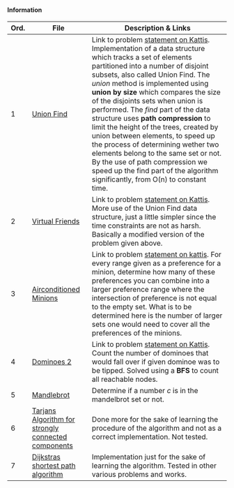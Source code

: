 #### Information
|  Ord. | File | Description & Links  |
|---|---|---|
|  1 | [Union Find](https://github.com/fr3632ho/various/blob/master/src/medium/unionfind.py)  |Link to problem [statement on Kattis](https://open.kattis.com/problems/unionfind). Implementation of a data structure which tracks a set of elements partitioned into a number of disjoint subsets, also called Union Find. The *union* method is implemented using **union by size** which compares the size of the disjoints sets when union is performed. The *find* part of the data structure uses **path compression** to limit the height of the trees, created by union between elements, to speed up the process of determining wether two elements belong to the same set or not. By the use of path compression we speed up the find part of the algorithm significantly, from O(n) to constant time.   |
|  2 | [Virtual Friends](https://github.com/fr3632ho/various/blob/master/src/medium/virtual_friends.py)  |  Link to problem [statement on Kattis](https://open.kattis.com/problems/unionfind). More use of the Union Find data structure, just a little simpler since the time constraints are not as harsh. Basically a modified version of the problem given above.|
|  3 | [Airconditioned Minions](https://github.com/fr3632ho/various/blob/master/src/medium/AC_minions.py)  | Link to problem [statement on kattis](https://open.kattis.com/problems/airconditioned). For every range given as a preference for a minion, determine how many of these preferences you can combine into a larger preference range where the intersection of preference is not equal to the empty set. What is to be determined here is the number of larger sets one would need to cover all the preferences of the minions.  |
|  4 | [Dominoes 2](https://github.com/fr3632ho/various/blob/master/src/medium/dominoes_2.py)  | Link to problem [statement on Kattis](https://open.kattis.com/problems/dominoes2). Count the number of dominoes that would fall over if given dominoe was to be tipped. Solved using a **BFS** to count all reachable nodes.  |
|  5 | [Mandlebrot](https://github.com/fr3632ho/various/blob/master/src/medium/mandlebrot.py) | Determine if a number *c* is in the mandelbrot set or not. |
|  6 | [Tarjans Algorithm for strongly connected components](https://github.com/fr3632ho/various/blob/master/src/medium/tarjan_scc.py)  |  Done more for the sake of learning the procedure of the algorithm and not as a correct implementation. Not tested. |
|  7 | [Dijkstras shortest path algorithm](https://github.com/fr3632ho/various/blob/master/src/medium/dijkstra.py)   | Implementation just for the sake of learning the algorithm. Tested in other various problems and works.  |


